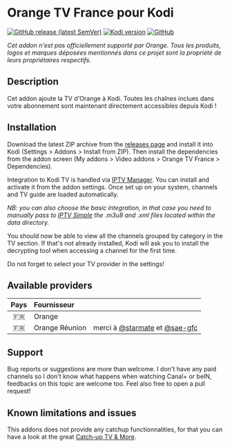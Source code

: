 # Orange TV France pour Kodi
[![GitHub release (latest SemVer)](https://img.shields.io/github/v/release/BreizhReloaded/plugin.video.orange.fr)](https://github.com/BreizhReloaded/plugin.video.orange.fr/releases)
[![Kodi version](https://img.shields.io/badge/kodi%20version-v19-blue)](https://kodi.tv/)
[![GitHub](https://img.shields.io/github/license/BreizhReloaded/plugin.video.orange.fr)](https://github.com/BreizhReloaded/plugin.video.orange.fr/blob/master/LICENSE)

_Cet addon n'est pas officiellement supporté par Orange. Tous les produits, logos et marques déposées mentionnés dans ce projet sont la propriété de leurs propriétaires respectifs._

## Description
Cet addon ajoute la TV d'Orange à Kodi. Toutes les chaînes inclues dans votre abonnement sont maintenant directement accessibles depuis Kodi !

## Installation
Download the latest ZIP archive from the [releases page](https://github.com/BreizhReloaded/plugin.video.orange.fr/releases) and install it into Kodi (Settings > Addons > Install from ZIP). Then install the dependencies from the addon screen (My addons > Video addons > Orange TV France > Dependencies).

Integration to Kodi TV is handled via [IPTV Manager](https://github.com/add-ons/service.iptv.manager). You can install and activate it from the addon settings. Once set up on your system, channels and TV guide are loaded automatically.

_NB: you can also choose the basic integration, in that case you need to manually pass to [IPTV Simple](https://github.com/kodi-pvr/pvr.iptvsimple) the .m3u8 and .xml files located within the data directory._

You should now be able to view all the channels grouped by category in the TV section. If that's not already installed, Kodi will ask you to install the decrypting tool when accessing a channel for the first time.

Do not forget to select your TV provider in the settings!

## Available providers
| Pays      | Fournisseur       |  |
|:---------:|:------------------|:-|
| 🇫🇷        | Orange            |  |
| 🇫🇷        | Orange Réunion    | merci à [@starmate](https://github.com/starmate) et [@sae-gfc](https://github.com/sae-gfc) |

## Support
Bug reports or suggestions are more than welcome. I don't have any paid channels so I don't know what happens when watching Canal+ or beIN, feedbacks on this topic are welcome too. Feel also free to open a pull request!

## Known limitations and issues
This addons does not provide any catchup functionnalities, for that you can have a look at the great [Catch-up TV & More](https://github.com/Catch-up-TV-and-More/plugin.video.catchuptvandmore/).
